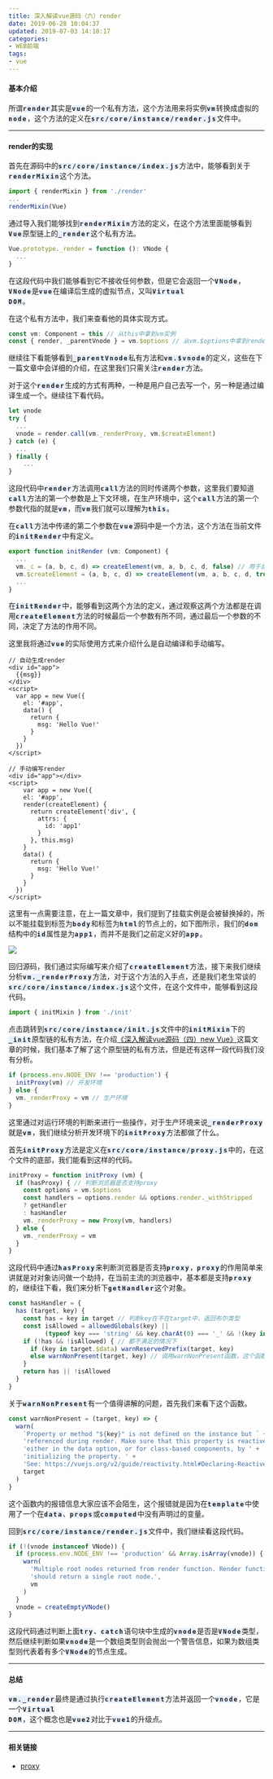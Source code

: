 ```yaml
---
title: 深入解读vue源码（六）render
date: 2019-06-28 10:04:37
updated: 2019-07-03 14:18:17
categories:
- WEB前端
tags:
- vue
---
```


#### 基本介绍

所谓<code style="letter-spacing: 2px;font-weight:700;background-color:#e6effb;border-radius:3px;">render</code>其实是<code style="letter-spacing: 2px;font-weight:700;background-color:#e6effb;border-radius:3px;">vue</code>的一个私有方法，这个方法用来将实例<code style="letter-spacing: 2px;font-weight:700;background-color:#e6effb;border-radius:3px;">vm</code>转换成虚拟的<code style="letter-spacing: 2px;font-weight:700;background-color:#e6effb;border-radius:3px;">node</code>，这个方法的定义在<code style="letter-spacing: 2px;font-weight:700;background-color:#e6effb;border-radius:3px;">src/core/instance/render.js</code>文件中。

------

#### render的实现

首先在源码中的<code style="letter-spacing: 2px;font-weight:700;background-color:#e6effb;border-radius:3px;">src/core/instance/index.js</code>方法中，能够看到关于<code style="letter-spacing: 2px;font-weight:700;background-color:#e6effb;border-radius:3px;">renderMixin</code>这个方法。

```typescript
import { renderMixin } from './render'
...
renderMixin(Vue)
```

通过导入我们能够找到<code style="letter-spacing: 2px;font-weight:700;background-color:#e6effb;border-radius:3px;">renderMixin</code>方法的定义，在这个方法里面能够看到<code style="letter-spacing: 2px;font-weight:700;background-color:#e6effb;border-radius:3px;">Vue</code>原型链上的<code style="letter-spacing: 2px;font-weight:700;background-color:#e6effb;border-radius:3px;">_render</code>这个私有方法。

```typescript
Vue.prototype._render = function (): VNode {
  ...
}
```

在这段代码中我们能够看到它不接收任何参数，但是它会返回一个<code style="letter-spacing: 2px;font-weight:700;background-color:#e6effb;border-radius:3px;">VNode</code>，<code style="letter-spacing: 2px;font-weight:700;background-color:#e6effb;border-radius:3px;">VNode</code>是<code style="letter-spacing: 2px;font-weight:700;background-color:#e6effb;border-radius:3px;">vue</code>在编译后生成的虚拟节点，又叫<code style="letter-spacing: 2px;font-weight:700;background-color:#e6effb;border-radius:3px;">Virtual DOM</code>。

在这个私有方法中，我们来查看他的具体实现方式。

```typescript
const vm: Component = this // 从this中拿到vm实例
const { render, _parentVnode } = vm.$options // 从vm.$options中拿到render
```

继续往下看能够看到<code style="letter-spacing: 2px;font-weight:700;background-color:#e6effb;border-radius:3px;">_parentVnode</code>私有方法和<code style="letter-spacing: 2px;font-weight:700;background-color:#e6effb;border-radius:3px;">vm.$vnode</code>的定义，这些在下一篇文章中会详细的介绍，在这里我们只需关注<code style="letter-spacing: 2px;font-weight:700;background-color:#e6effb;border-radius:3px;">render</code>方法。

对于这个<code style="letter-spacing: 2px;font-weight:700;background-color:#e6effb;border-radius:3px;">render</code>生成的方式有两种，一种是用户自己去写一个，另一种是通过编译生成一个。继续往下看代码。

```typescript
let vnode
try {
  ...
  vnode = render.call(vm._renderProxy, vm.$createElement)
} catch (e) {
  ...
} finally {
	...
}
```

这段代码中<code style="letter-spacing: 2px;font-weight:700;background-color:#e6effb;border-radius:3px;">render</code>方法调用<code style="letter-spacing: 2px;font-weight:700;background-color:#e6effb;border-radius:3px;">call</code>方法的同时传递两个参数，这里我们要知道<code style="letter-spacing: 2px;font-weight:700;background-color:#e6effb;border-radius:3px;">call</code>方法的第一个参数是上下文环境，在生产环境中，这个<code style="letter-spacing: 2px;font-weight:700;background-color:#e6effb;border-radius:3px;">call</code>方法的第一个参数代指的就是<code style="letter-spacing: 2px;font-weight:700;background-color:#e6effb;border-radius:3px;">vm</code>，而<code style="letter-spacing: 2px;font-weight:700;background-color:#e6effb;border-radius:3px;">vm</code>我们就可以理解为<code style="letter-spacing: 2px;font-weight:700;background-color:#e6effb;border-radius:3px;">this</code>。

在<code style="letter-spacing: 2px;font-weight:700;background-color:#e6effb;border-radius:3px;">call</code>方法中传递的第二个参数在<code style="letter-spacing: 2px;font-weight:700;background-color:#e6effb;border-radius:3px;">vue</code>源码中是一个方法，这个方法在当前文件的<code style="letter-spacing: 2px;font-weight:700;background-color:#e6effb;border-radius:3px;">initRender</code>中有定义。

```typescript
export function initRender (vm: Component) {
  ...
  vm._c = (a, b, c, d) => createElement(vm, a, b, c, d, false) // 用于自动编译生成render
  vm.$createElement = (a, b, c, d) => createElement(vm, a, b, c, d, true) // 用于手动编写生成render
  ...
}
```

在<code style="letter-spacing: 2px;font-weight:700;background-color:#e6effb;border-radius:3px;">initRender</code>中，能够看到这两个方法的定义，通过观察这两个方法都是在调用<code style="letter-spacing: 2px;font-weight:700;background-color:#e6effb;border-radius:3px;">createElement</code>方法的时候最后一个参数有所不同，通过最后一个参数的不同，决定了方法的作用不同。

这里我将通过<code style="letter-spacing: 2px;font-weight:700;background-color:#e6effb;border-radius:3px;">vue</code>的实际使用方式来介绍什么是自动编译和手动编写。

```vue
// 自动生成render
<div id="app">
  {{msg}}
</div>
<script>
  var app = new Vue({
    el: '#app',
    data() {
      return {
        msg: 'Hello Vue!'
      }
    }
  })
</script>

// 手动编写render
<div id="app"></div>
<script>
	var app = new Vue({
    el: '#app',
    render(createElement) {
      return createElement('div', {
        attrs: {
          id: 'app1'
        }
      }, this.msg)
    }
    data() {
      return {
        msg: 'Hello Vue!'
      }
    }
  })
</script>
```

这里有一点需要注意，在上一篇文章中，我们提到了挂载实例是会被替换掉的，所以不能挂载到标签为<code style="letter-spacing: 2px;font-weight:700;background-color:#e6effb;border-radius:3px;">body</code>和标签为<code style="letter-spacing: 2px;font-weight:700;background-color:#e6effb;border-radius:3px;">html</code>的节点上的，如下图所示，我们的<code style="letter-spacing: 2px;font-weight:700;background-color:#e6effb;border-radius:3px;">dom</code>结构中的<code style="letter-spacing: 2px;font-weight:700;background-color:#e6effb;border-radius:3px;">id</code>属性是为<code style="letter-spacing: 2px;font-weight:700;background-color:#e6effb;border-radius:3px;">app1</code>，而并不是我们之前定义好的<code style="letter-spacing: 2px;font-weight:700;background-color:#e6effb;border-radius:3px;">app</code>。

![](/blog/images/深入解读vue源码（六）render/1561947451568.jpg)

回归源码，我们通过实际编写来介绍了<code style="letter-spacing: 2px;font-weight:700;background-color:#e6effb;border-radius:3px;">createElement</code>方法，接下来我们继续分析<code style="letter-spacing: 2px;font-weight:700;background-color:#e6effb;border-radius:3px;">vm._renderProxy</code>方法，对于这个方法的入手点，还是我们老生常谈的<code style="letter-spacing: 2px;font-weight:700;background-color:#e6effb;border-radius:3px;">src/core/instance/index.js</code>这个文件，在这个文件中，能够看到这段代码。

```typescript
import { initMixin } from './init'
```

点击跳转到<code style="letter-spacing: 2px;font-weight:700;background-color:#e6effb;border-radius:3px;">src/core/instance/init.js</code>文件中的<code style="letter-spacing: 2px;font-weight:700;background-color:#e6effb;border-radius:3px;">initMixin</code>下的<code style="letter-spacing: 2px;font-weight:700;background-color:#e6effb;border-radius:3px;">_init</code>原型链的私有方法，在介绍<a href="http://www.songjian.site/2019/06/20/%E6%B7%B1%E5%85%A5%E8%A7%A3%E8%AF%BBvue%E6%BA%90%E7%A0%81%EF%BC%88%E5%9B%9B%EF%BC%89new%20Vue/">《深入解读vue源码（四）new Vue》</a>这篇文章的时候，我们基本了解了这个原型链的私有方法，但是还有这样一段代码我们没有分析。

```typescript
if (process.env.NODE_ENV !== 'production') {
  initProxy(vm) // 开发环境
} else {
  vm._renderProxy = vm // 生产环境
}
```

这里通过对运行环境的判断来进行一些操作，对于生产环境来说<code style="letter-spacing: 2px;font-weight:700;background-color:#e6effb;border-radius:3px;">_renderProxy</code>就是<code style="letter-spacing: 2px;font-weight:700;background-color:#e6effb;border-radius:3px;">vm</code>，我们继续分析开发环境下的<code style="letter-spacing: 2px;font-weight:700;background-color:#e6effb;border-radius:3px;">initProxy</code>方法都做了什么。

首先<code style="letter-spacing: 2px;font-weight:700;background-color:#e6effb;border-radius:3px;">initProxy</code>方法是定义在<code style="letter-spacing: 2px;font-weight:700;background-color:#e6effb;border-radius:3px;">src/core/instance/proxy.js</code>中的，在这个文件的底部，我们能看到这样的代码。

```typescript
initProxy = function initProxy (vm) {
  if (hasProxy) { // 判断浏览器是否支持proxy
    const options = vm.$options
    const handlers = options.render && options.render._withStripped
    ? getHandler
    : hasHandler
    vm._renderProxy = new Proxy(vm, handlers)
  } else {
    vm._renderProxy = vm
  }
}
```

这段代码中通过<code style="letter-spacing: 2px;font-weight:700;background-color:#e6effb;border-radius:3px;">hasProxy</code>来判断浏览器是否支持<code style="letter-spacing: 2px;font-weight:700;background-color:#e6effb;border-radius:3px;">proxy</code>，<code style="letter-spacing: 2px;font-weight:700;background-color:#e6effb;border-radius:3px;">proxy</code>的作用简单来讲就是对对象访问做一个劫持，在当前主流的浏览器中，基本都是支持<code style="letter-spacing: 2px;font-weight:700;background-color:#e6effb;border-radius:3px;">proxy</code>的，继续往下看，我们来分析下<code style="letter-spacing: 2px;font-weight:700;background-color:#e6effb;border-radius:3px;">getHandler</code>这个对象。

```typescript
const hasHandler = {
  has (target, key) {
    const has = key in target // 判断key在不在target中，返回布尔类型
    const isAllowed = allowedGlobals(key) ||
          (typeof key === 'string' && key.charAt(0) === '_' && !(key in target.$data)) // allowedGlobals是一些全局的属性和方法，这里是判断key是否属于allowedGlobals中的属性或方法
    if (!has && !isAllowed) { // 都不满足的情况下
      if (key in target.$data) warnReservedPrefix(target, key)
      else warnNonPresent(target, key) // 调用warnNonPresent函数，这个函数抛出的是一个警告
    }
    return has || !isAllowed
  }
}
```

关于<code style="letter-spacing: 2px;font-weight:700;background-color:#e6effb;border-radius:3px;">warnNonPresent</code>有一个值得讲解的问题，首先我们来看下这个函数。

```typescript
const warnNonPresent = (target, key) => {
  warn(
    `Property or method "${key}" is not defined on the instance but ` +
    'referenced during render. Make sure that this property is reactive, ' +
    'either in the data option, or for class-based components, by ' +
    'initializing the property. ' +
    'See: https://vuejs.org/v2/guide/reactivity.html#Declaring-Reactive-Properties.',
    target
  )
}
```

这个函数内的报错信息大家应该不会陌生，这个报错就是因为在<code style="letter-spacing: 2px;font-weight:700;background-color:#e6effb;border-radius:3px;">template</code>中使用了一个在<code style="letter-spacing: 2px;font-weight:700;background-color:#e6effb;border-radius:3px;">data</code>、<code style="letter-spacing: 2px;font-weight:700;background-color:#e6effb;border-radius:3px;">props</code>或<code style="letter-spacing: 2px;font-weight:700;background-color:#e6effb;border-radius:3px;">computed</code>中没有声明过的变量。

回到<code style="letter-spacing: 2px;font-weight:700;background-color:#e6effb;border-radius:3px;">src/core/instance/render.js</code>文件中，我们继续看这段代码。

```typescript
if (!(vnode instanceof VNode)) {
  if (process.env.NODE_ENV !== 'production' && Array.isArray(vnode)) {
    warn(
      'Multiple root nodes returned from render function. Render function ' +
      'should return a single root node.',
      vm
    )
  }
  vnode = createEmptyVNode()
}
```

这段代码通过判断上面<code style="letter-spacing: 2px;font-weight:700;background-color:#e6effb;border-radius:3px;">try</code>、<code style="letter-spacing: 2px;font-weight:700;background-color:#e6effb;border-radius:3px;">catch</code>语句块中生成的<code style="letter-spacing: 2px;font-weight:700;background-color:#e6effb;border-radius:3px;">vnode</code>是否是<code style="letter-spacing: 2px;font-weight:700;background-color:#e6effb;border-radius:3px;">VNode</code>类型，然后继续判断如果<code style="letter-spacing: 2px;font-weight:700;background-color:#e6effb;border-radius:3px;">vnode</code>是一个数组类型则会抛出一个警告信息，如果为数组类型则代表着有多个<code style="letter-spacing: 2px;font-weight:700;background-color:#e6effb;border-radius:3px;">VNode</code>的节点生成。

------

#### 总结

<code style="letter-spacing: 2px;font-weight:700;background-color:#e6effb;border-radius:3px;">vm._render</code>最终是通过执行<code style="letter-spacing: 2px;font-weight:700;background-color:#e6effb;border-radius:3px;">createElement</code>方法并返回一个<code style="letter-spacing: 2px;font-weight:700;background-color:#e6effb;border-radius:3px;">vnode</code>，它是一个<code style="letter-spacing: 2px;font-weight:700;background-color:#e6effb;border-radius:3px;">Virtual DOM</code>，这个概念也是<code style="letter-spacing: 2px;font-weight:700;background-color:#e6effb;border-radius:3px;">vue2</code>对比于<code style="letter-spacing: 2px;font-weight:700;background-color:#e6effb;border-radius:3px;">vue1</code>的升级点。

------

#### 相关链接

- <a color="blue" href="http://es6.ruanyifeng.com/#docs/proxy">proxy</a>
